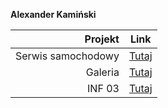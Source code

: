**Alexander Kamiński**


| Projekt | Link |
|-----:|---------------|
| Serwis samochodowy | <a href="https://alexkaminskii.github.io/Projekt%20Serwis%20Samochodowy/index.html">Tutaj</a> |
| Galeria | <a href="https://alexkaminskii.github.io/Galeria/index.html">Tutaj</a> |
| INF 03 | <a href="https://alexkaminskii.github.io/INF%2003/index.html">Tutaj</a> |
